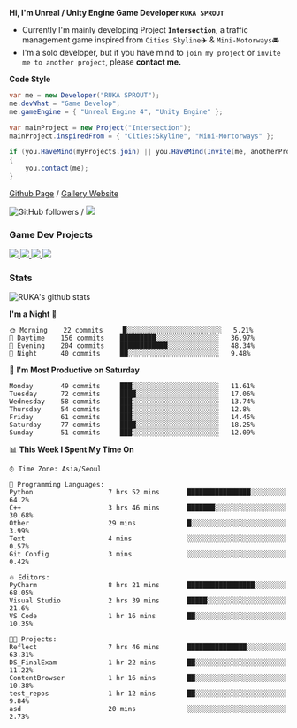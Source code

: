 **Hi, I'm Unreal / Unity Engine Game Developer `RUKA SPROUT`**

- Currently I'm mainly developing Project **`Intersection`**, a traffic management game inspired from `Cities:Skyline`✈️ & `Mini-Motorways`🚘
- I'm a solo developer, but if you have mind to `join my project` or `invite me to another project`, please **contact me.**

**Code Style**

```csharp
var me = new Developer("RUKA SPROUT");
me.devWhat = "Game Develop";
me.gameEngine = { "Unreal Engine 4", "Unity Engine" };
```

```csharp
var mainProject = new Project("Intersection");
mainProject.inspiredFrom = { "Cities:Skyline", "Mini-Mortorways" };

if (you.HaveMind(myProjects.join) || you.HaveMind(Invite(me, anotherProject)))
{
    you.contact(me);
}
```

[Github Page](https://lutca1320.github.io/) / [Gallery Website](https://rukasp.xyz/)

![GitHub followers](https://img.shields.io/github/followers/lutca1320?label=Follow&style=social) / [![](https://img.shields.io/badge/Gmail-lutca1320%40gmail.com-blue)](mailto:lutca1320@gmail.com)

### Game Dev Projects

<a href="https://github.com/lutca1320/Intersection">
  <img src="https://github-readme-stats.vercel.app/api/pin/?username=lutca1320&repo=Intersection" />
</a>
<a href="https://github.com/lutca1320/Together">
  <img src="https://github-readme-stats.vercel.app/api/pin/?username=lutca1320&repo=Together" />
</a>
<a href="https://github.com/lutca1320/Reversi">
  <img src="https://github-readme-stats.vercel.app/api/pin/?username=lutca1320&repo=Reversi" />
</a>
<a href="https://github.com/lutca1320/Knight">
  <img src="https://github-readme-stats.vercel.app/api/pin/?username=lutca1320&repo=Knight" />
</a>


### Stats

![RUKA's github stats](https://github-readme-stats.vercel.app/api?username=lutca1320&show_icons=true&include_all_commits=true&count_private=true&hide=contribs,prs)

<!--START_SECTION:waka-->
**I'm a Night 🦉** 

```text
🌞 Morning    22 commits     █░░░░░░░░░░░░░░░░░░░░░░░░   5.21% 
🌆 Daytime    156 commits    █████████░░░░░░░░░░░░░░░░   36.97% 
🌃 Evening    204 commits    ████████████░░░░░░░░░░░░░   48.34% 
🌙 Night      40 commits     ██░░░░░░░░░░░░░░░░░░░░░░░   9.48%

```
📅 **I'm Most Productive on Saturday** 

```text
Monday       49 commits     ███░░░░░░░░░░░░░░░░░░░░░░   11.61% 
Tuesday      72 commits     ████░░░░░░░░░░░░░░░░░░░░░   17.06% 
Wednesday    58 commits     ███░░░░░░░░░░░░░░░░░░░░░░   13.74% 
Thursday     54 commits     ███░░░░░░░░░░░░░░░░░░░░░░   12.8% 
Friday       61 commits     ███░░░░░░░░░░░░░░░░░░░░░░   14.45% 
Saturday     77 commits     ████░░░░░░░░░░░░░░░░░░░░░   18.25% 
Sunday       51 commits     ███░░░░░░░░░░░░░░░░░░░░░░   12.09%

```


📊 **This Week I Spent My Time On** 

```text
⌚︎ Time Zone: Asia/Seoul

💬 Programming Languages: 
Python                   7 hrs 52 mins       ████████████████░░░░░░░░░   64.2% 
C++                      3 hrs 46 mins       ███████░░░░░░░░░░░░░░░░░░   30.68% 
Other                    29 mins             █░░░░░░░░░░░░░░░░░░░░░░░░   3.99% 
Text                     4 mins              ░░░░░░░░░░░░░░░░░░░░░░░░░   0.57% 
Git Config               3 mins              ░░░░░░░░░░░░░░░░░░░░░░░░░   0.42%

🔥 Editors: 
PyCharm                  8 hrs 21 mins       █████████████████░░░░░░░░   68.05% 
Visual Studio            2 hrs 39 mins       █████░░░░░░░░░░░░░░░░░░░░   21.6% 
VS Code                  1 hr 16 mins        ██░░░░░░░░░░░░░░░░░░░░░░░   10.35%

🐱‍💻 Projects: 
Reflect                  7 hrs 46 mins       ███████████████░░░░░░░░░░   63.31% 
DS_FinalExam             1 hr 22 mins        ██░░░░░░░░░░░░░░░░░░░░░░░   11.22% 
ContentBrowser           1 hr 16 mins        ██░░░░░░░░░░░░░░░░░░░░░░░   10.38% 
test_repos               1 hr 12 mins        ██░░░░░░░░░░░░░░░░░░░░░░░   9.84% 
asd                      20 mins             ░░░░░░░░░░░░░░░░░░░░░░░░░   2.73%

```


<!--END_SECTION:waka-->
